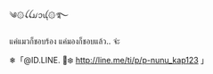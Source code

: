 ༄۞ꪶꪶꪣꪫꪊุ۞࿐ 

แค่แมวก็ชอบร้อง
แค่มองก็ชอบแล้ว.. จ่ะ

❄「@ID.LINE. 🎸❄️
http://line.me/ti/p/p-nunu_kap123 」
